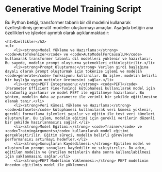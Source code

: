 <!DOCTYPE html>
<html lang="tr">
<head>
    <meta charset="UTF-8">
    <title>Generative Model Training Script</title>
</head>
<body>
    <h1>Generative Model Training Script</h1>
    <p>Bu Python betiği, transformer tabanlı bir dil modelini kullanarak özelleştirilmiş generatif modeller oluşturmayı amaçlar. Aşağıda betiğin ana özellikleri ve işlevleri ayrıntılı olarak açıklanmaktadır:</p>
    
    <h2>Özellikler</h2>
    <ul>
        <li><strong>Model Yükleme ve Hazırlama:</strong> <code>AutoTokenizer</code> ve <code>AutoModelForCausalLM</code> kullanarak transformer tabanlı dil modelleri yüklenir ve hazırlanır. Bu sayede, modelin prompt oluşturma yetenekleri etkinleştirilir.</li>
        <li><strong>Prompt Oluşturma:</strong> Verilen girdi başlığına dayalı olarak prompt oluşturmak için tokenize işlemi ve modelin <code>generate</code> fonksiyonu kullanılır. Bu işlev, modelin belirli bir başlığa uygun metinler üretmesini sağlar.</li>
        <li><strong>PEFT Entegrasyonu:</strong> <code>PEFT</code> (Parameter Efficient Fine-Tuning) kütüphanesi kullanılarak model için LoraConfig ayarlanır ve model PEFT ile eğitilmeye hazırlanır. Bu yöntem, modelin daha az parametre ile verimli bir şekilde eğitilmesine olanak tanır.</li>
        <li><strong>Veri Kümesi Yükleme ve Hazırlama:</strong> <code>datasets</code> kütüphanesi kullanılarak veri kümesi yüklenir, gerekli formatlama işlemleri yapılır ve eğitim ile test veri kümeleri oluşturulur. Bu işlem, modelin eğitimi için gerekli verilerin düzenli bir şekilde hazırlanmasını sağlar.</li>
        <li><strong>Model Eğitimi:</strong> <code>Trainer</code> ve <code>TrainingArguments</code> kullanılarak model eğitimi gerçekleştirilir. Eğitim süreci, modelin belirli görevlerde performansını artırmayı hedefler.</li>
        <li><strong>Sonuçların Kaydedilmesi:</strong> Eğitilen model ve oluşturulan prompt sonuçları kaydedilir ve sıkıştırılır. Bu adım, eğitilen modelin ve üretilen metinlerin daha sonra kullanılabilmesi için saklanmasını sağlar.</li>
        <li><strong>PEFT Modelinin Yüklenmesi:</strong> PEFT modelinin önceden eğitilmiş model ile yüklenmesi
